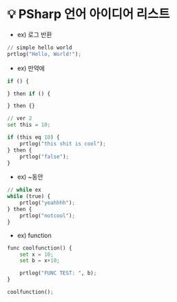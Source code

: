 # 💡 PSharp 언어 아이디어 리스트

- ex) 로그 반환
```python
// simple hello world
prtlog("Hello, World!");
```

- ex) 만약에
```python
if () {

} then if () {

} then {}
```
```python
// ver 2
set this = 10;

if (this eq 10) {
    prtlog("this shit is cool");
} then {
    prtlog("false");
}
```

- ex) ~동안
```python
// while ex
while (true) {
    prtlog("yeahhhh");
} then {
    prtlog("notcool");
}
```

- ex) function
```python
func coolfunction() {
    set x = 10;
    set b = x+10;

    prtlog("FUNC TEST: ", b);
}

coolfunction();
```

